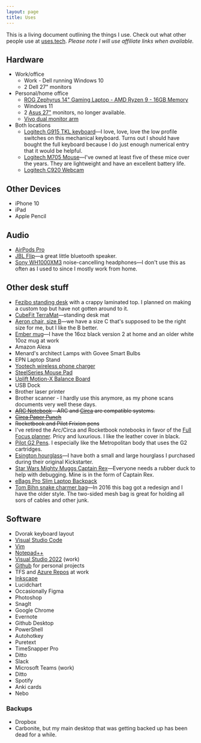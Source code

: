 ```yaml
---
layout: page
title: Uses
---
```


This is a living document outlining the things I use. Check out what other people use at [uses.tech](https://uses.tech/). *Please note I will use affiliate links when available.*

## Hardware

* Work/office
  * Work - Dell running Windows 10
  * 2 Dell 27" monitors
* Personal/home office
  * [ROG Zephyrus 14" Gaming Laptop - AMD Ryzen 9 - 16GB Memory](https://www.amazon.com/dp/B093TX6BLC/ref=cm_sw_r_tw_dp_QMPVWK4CJF5WY9TRC0AG)
  * Windows 11
  * 2 [Asus 27"](https://www.amazon.com/ASUS-VE278H-1920x1080-Back-lit-Monitor/dp/B0099XBO5E/ref=sr_1_3?crid=Q69HBNS71XZC&keywords=asus+ve278h+27%22+full+hd+1920x1080+2ms+hdmi+vga+back-lit+led+monitor&qid=1647997157&sprefix=ASUS+VE278H%2Caps%2C112&sr=8-3) monitors, no longer available.
  * [Vivo dual monitor arm](https://www.amazon.com/dp/B07K6X7YY1/ref=cm_sw_r_tw_dp_5ZN483FWH74WFTGF8NQN?_encoding=UTF8&psc=1)
* Both locations
  * [Logitech G915 TKL keyboard](https://www.amazon.com/dp/B08L8BP9KK/ref=cm_sw_r_tw_dp_WDVRS47WTZXA40TMFV13)&#8212;I love, love, love the low profile switches on this mechanical keyboard. Turns out I should have bought the full keyboard because I do just enough numerical entry that it would be helpful.
  * [Logitech M705 Mouse](https://www.amazon.com/dp/B087Z733CM/ref=cm_sw_r_tw_dp_HCRMNWZ03T2QA8F45Z1T)&#8212;I've owned at least five of these mice over the years. They are lightweight and have an excellent battery life.
  * [Logitech C920 Webcam](https://www.amazon.com/dp/B085TFF7M1/ref=cm_sw_r_tw_dp_9JDPZB4F2CGW9JTQKYTH?_encoding=UTF8&psc=1)

## Other Devices

* iPhone 10
* iPad
* Apple Pencil

## Audio

* [AirPods Pro](https://www.amazon.com/dp/B09JQMJHXY/ref=cm_sw_r_tw_dp_4AAPA17YR935FEF5DVXB)
* [JBL Flip](https://www.amazon.com/dp/B07QK2SPP7/ref=cm_sw_r_tw_dp_RM04TSGTFP9NVSBFGQJX?_encoding=UTF8&psc=1)&#8212;a great little bluetooth speaker.
* [Sony WH1000XM3](https://www.amazon.com/dp/B07G4MNFS1/ref=cm_sw_r_tw_dp_AB2ZPTKNC9E4FQDWKH6G?_encoding=UTF8&psc=1) noise-cancelling headphones&#8212;I don't use this as often as I used to since I mostly work from home.

## Other desk stuff

* [Fezibo standing desk](https://www.amazon.com/dp/B08DVGJSTN/ref=cm_sw_r_tw_dp_4QX2BGD886NSNA995DVK?_encoding=UTF8&psc=1) with a crappy laminated top. I planned on making a custom top but have not gotten around to it.
* [CubeFit TerraMat](https://www.amazon.com/dp/B01N0DGA00/ref=cm_sw_r_as_gl_api_gl_i_V3YXXG50DCZ8NRJT36C1?linkCode=ml1&tag=uhricom-20)&#8212;standing desk mat
* [Aeron chair, size B](https://www.amazon.com/dp/B093X7TXS2/ref=cm_sw_r_tw_dp_G5HGCSMJWJ0PP01P8HY2?_encoding=UTF8&psc=1)&#8212;we have a size C that's supposed to be the right size for me, but I like the B better.
* [Ember mug](https://www.amazon.com/dp/B07Z5H4TF5/ref=cm_sw_r_tw_dp_JBHTF1KSGQQTV7HHYRKD?_encoding=UTF8&psc=1)&#8212;I have the 16oz black version 2 at home and an older white 10oz mug at work
* Amazon Alexa
* Menard's architect Lamps with Govee Smart Bulbs
* EPN Laptop Stand
* [Yootech wireless phone charger](https://www.amazon.com/dp/B07P999H4J/ref=cm_sw_r_tw_dp_VM8Z81TANWT6FRCE0SMV?_encoding=UTF8&psc=1)
* [SteelSeries Mouse Pad](https://www.amazon.com/gp/product/B000UEZ37G/ref=ppx_yo_dt_b_asin_title_o00_s00?ie=UTF8&th=1)
* [Uplift Motion-X Balance Board](https://www.amazon.com/dp/B07WNXW8R6/ref=cm_sw_r_tw_dp_J37Q4A3TV43ZWJ4HK9R5)
* USB Dock
* Brother laser printer
* Brother scanner - I hardly use this anymore, as my phone scans documents very well these days.
* ~~[ARC Notebook](https://www.staples.com/arc-systems-Notebooks-Pads/cat_CL165557/dkv38)&#8212;ARC and [Circa](https://www.levenger.com/circa-notebooks-339.aspx) are compatible systems.~~
* ~~[Circa Paper Punch](https://www.levenger.com/circa-326/circa-punches-23253/circa-universal-desk-punch-12724.aspx)~~
* ~~Rocketbook and Pilot Frixion pens~~
* I've retired the Arc/Circa and Rocketbook notebooks in favor of the [Full Focus planner](https://fullfocusstore.com/collections/all-products/products/full-focus-planner-leather?variant=39894704062648&__hstc=95488771.ba2e62da07235dec8bc49605218e9f3c.1668514781593.1668514781593.1668514781593.1&__hssc=95488771.1.1668514781593&__hsfp=3007689586&_ga=2.137310067.2100760117.1668514781-1064247051.1668514781). Pricy and luxurious. I like the leather cover in black.
* [Pilot G2 Pens](https://www.amazon.com/dp/B00006JNJ8?ref_=cm_sw_r_cp_ud_dp_SV5JA4CSS8YGDPNVNMCM). I especially like the Metropolitan body that uses the G2 cartridges.
* [Esington hourglass](https://www.esington.com/products/esington-glass-new-edition-stop-time)&#8212;I have both a small and large hourglass I purchased during their original Kickstarter.
* [Star Wars Mighty Muggs Captain Rex](https://www.amazon.com/dp/B0014RC2WW/ref=cm_sw_r_tw_dp_VNP0DA681G0T3J8QWMPW)&#8212;Everyone needs a rubber duck to help with debugging. Mine is in the form of Captain Rex.
* [eBags Pro Slim Laptop Backpack](https://www.ebags.com/backpacks/laptop-backpacks/pro-slim-laptop-backpack/117775XXXX.html?dwvar_117775XXXX_color=Solid%20Black&cgidmaster=laptop-backpacks)
* [Tom Bihn snake charmer bag](https://www.tombihn.com/products/snake-charmer?variant=13808217849919)&#8212;In 2016 this bag got a redesign and I have the older style. The two-sided mesh bag is great for holding all sors of cables and other junk.

## Software

* Dvorak keyboard layout
* [Visual Studio Code](https://code.visualstudio.com/)
* [Vim](https://www.vim.org/)
* [Notepad++](https://notepad-plus-plus.org/)
* [Visual Studio 2022](https://visualstudio.microsoft.com/) (work)
* [Github](https://github.com/y0mbo) for personal projects
* TFS and [Azure Repos](https://azure.microsoft.com/en-us/services/devops/repos/) at work
* [Inkscape](https://inkscape.org/)
* Lucidchart
* Occasionally Figma
* Photoshop
* SnagIt
* Google Chrome
* Evernote
* Github Desktop
* PowerShell
* Autohotkey
* Puretext
* TimeSnapper Pro
* Ditto
* Slack
* Microsoft Teams (work)
* Ditto
* Spotify
* Anki cards
* Nebo

### Backups

* Dropbox
* Carbonite, but my main desktop that was getting backed up has been dead for a while.
